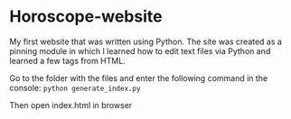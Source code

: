 # Horoscope-website

My first website that was written using Python. The site was created as a pinning module in which I learned how to edit text files via Python and learned a few tags from HTML.

Go to the folder with the files and enter the following command in the console:
```python generate_index.py```

Then open index.html in browser
